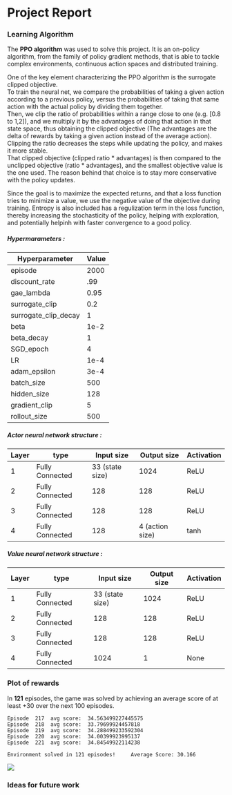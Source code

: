 # Project Report

### Learning Algorithm

The **PPO algorithm** was used to solve this project.
It is an on-policy algorithm, from the family of policy gradient methods, that is able to tackle complex environments, continuous action spaces and distributed training.

One of the key element characterizing the PPO algorithm is the surrogate clipped objective. \
To train the neural net, we compare the probabilities of taking a given action according to a previous policy, versus the probabilities of taking that same action with the actual policy by dividing them together. \
Then, we clip the ratio of probabilities within a range close to one (e.g. [0.8 to 1,2]), and we multiply it by the advantages of doing that action in that state space, thus obtaining the clipped objective (The advantages are the delta of rewards by taking a given action instead of the average action). \
Clipping the ratio decreases the steps while updating the policy, and makes it more stable. \
That clipped objective (clipped ratio * advantages) is then compared to the unclipped objective (ratio * advantages), and the smallest objective value is the one used. The reason behind that choice is to stay more conservative with the policy updates.

Since the goal is to maximize the expected returns, and that a loss function tries to minimize a value, we use the negative value of the objective during training.
Entropy is also included has a regulization term in the loss function, thereby increasing the stochasticity of the policy, helping with exploration, and potentially helpinh with faster convergence to a good policy.

##### Hypermarameters :
|Hyperparameter|Value|
|--------------|-----|
|episode | 2000 |
|discount_rate | .99 |
|gae_lambda | 0.95 |
|surrogate_clip | 0.2 |
|surrogate_clip_decay | 1 |
|beta | 1e-2 |
|beta_decay | 1 |
|SGD_epoch | 4 |
|LR | 1e-4 |
|adam_epsilon | 3e-4 |
|batch_size | 500 |
|hidden_size | 128 |
|gradient_clip | 5 |
|rollout_size | 500 |

##### Actor neural network structure :

| Layer | type | Input size | Output size | Activation |
|-------|------|------------|-------------|------------|
|1 | Fully Connected | 33 (state size) | 1024 | ReLU |
|2  | Fully Connected | 128 | 128 | ReLU |
|3 | Fully Connected | 128 | 128 | ReLU |
|4  | Fully Connected | 128 | 4 (action size) | tanh |

##### Value neural network structure :

| Layer | type | Input size | Output size | Activation |
|-------|------|------------|-------------|------------|
|1 | Fully Connected | 33 (state size) | 1024 | ReLU |
|2  | Fully Connected | 128 | 128 | ReLU |
|3  | Fully Connected | 128 | 128 | ReLU |
|4 | Fully Connected | 1024 | 1 | None |

### Plot of rewards

In **121** episodes, the game was solved by achieving an average score of at least +30 over the next 100 episodes.

```
Episode  217  avg score:  34.563499227445575
Episode  218  avg score:  33.79699924457818
Episode  219  avg score:  34.288499233592304
Episode  220  avg score:  34.00399923995137
Episode  221  avg score:  34.84549922114238

Environment solved in 121 episodes!     Average Score: 30.166
```

![](images/Reacher_plot1.gif)

### Ideas for future work

